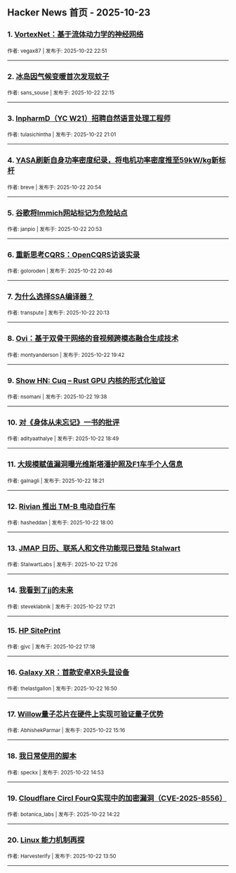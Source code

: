 ## Hacker News 首页 - 2025-10-23


### 1. [VortexNet：基于流体动力学的神经网络](https://news.ycombinator.com/item?id=45676162)

<sub>作者: vegax87 | 发布于: 2025-10-22 22:51</sub>

---

### 2. [冰岛因气候变暖首次发现蚊子](https://news.ycombinator.com/item?id=45675851)

<sub>作者: sans_souse | 发布于: 2025-10-22 22:15</sub>

---

### 3. [InpharmD（YC W21）招聘自然语言处理工程师](https://news.ycombinator.com/item?id=45675090)

<sub>作者: tulasichintha | 发布于: 2025-10-22 21:01</sub>

---

### 4. [YASA刷新自身功率密度纪录，将电机功率密度推至59kW/kg新标杆](https://news.ycombinator.com/item?id=45675020)

<sub>作者: breve | 发布于: 2025-10-22 20:54</sub>

---

### 5. [谷歌将Immich网站标记为危险站点](https://news.ycombinator.com/item?id=45675015)

<sub>作者: janpio | 发布于: 2025-10-22 20:53</sub>

---

### 6. [重新思考CQRS：OpenCQRS访谈实录](https://news.ycombinator.com/item?id=45674923)

<sub>作者: goloroden | 发布于: 2025-10-22 20:46</sub>

---

### 7. [为什么选择SSA编译器？](https://news.ycombinator.com/item?id=45674568)

<sub>作者: transpute | 发布于: 2025-10-22 20:13</sub>

---

### 8. [Ovi：基于双骨干网络的音视频跨模态融合生成技术](https://news.ycombinator.com/item?id=45674166)

<sub>作者: montyanderson | 发布于: 2025-10-22 19:42</sub>

---

### 9. [Show HN: Cuq – Rust GPU 内核的形式化验证](https://news.ycombinator.com/item?id=45674126)

<sub>作者: nsomani | 发布于: 2025-10-22 19:38</sub>

---

### 10. [对《身体从未忘记》一书的批评](https://news.ycombinator.com/item?id=45673479)

<sub>作者: adityaathalye | 发布于: 2025-10-22 18:49</sub>

---

### 11. [大规模赋值漏洞曝光维斯塔潘护照及F1车手个人信息](https://news.ycombinator.com/item?id=45673130)

<sub>作者: galnagli | 发布于: 2025-10-22 18:21</sub>

---

### 12. [Rivian 推出 TM-B 电动自行车](https://news.ycombinator.com/item?id=45672844)

<sub>作者: hasheddan | 发布于: 2025-10-22 18:00</sub>

---

### 13. [JMAP 日历、联系人和文件功能现已登陆 Stalwart](https://news.ycombinator.com/item?id=45672336)

<sub>作者: StalwartLabs | 发布于: 2025-10-22 17:26</sub>

---

### 14. [我看到了jj的未来](https://news.ycombinator.com/item?id=45672280)

<sub>作者: steveklabnik | 发布于: 2025-10-22 17:21</sub>

---

### 15. [HP SitePrint](https://news.ycombinator.com/item?id=45672235)

<sub>作者: gjvc | 发布于: 2025-10-22 17:18</sub>

---

### 16. [Galaxy XR：首款安卓XR头显设备](https://news.ycombinator.com/item?id=45671871)

<sub>作者: thelastgallon | 发布于: 2025-10-22 16:50</sub>

---

### 17. [Willow量子芯片在硬件上实现可验证量子优势](https://news.ycombinator.com/item?id=45670443)

<sub>作者: AbhishekParmar | 发布于: 2025-10-22 15:16</sub>

---

### 18. [我日常使用的脚本](https://news.ycombinator.com/item?id=45670052)

<sub>作者: speckx | 发布于: 2025-10-22 14:53</sub>

---

### 19. [Cloudflare Circl FourQ实现中的加密漏洞（CVE-2025-8556）](https://news.ycombinator.com/item?id=45669593)

<sub>作者: botanica_labs | 发布于: 2025-10-22 14:22</sub>

---

### 20. [Linux 能力机制再探](https://news.ycombinator.com/item?id=45669142)

<sub>作者: Harvesterify | 发布于: 2025-10-22 13:50</sub>

---
